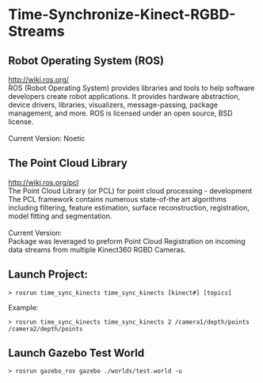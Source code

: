 # Time-Synchronize-Kinect-RGBD-Streams
## Robot Operating System (ROS)
http://wiki.ros.org/ <br>
ROS (Robot Operating System) provides libraries and tools to help software developers create robot applications. It provides hardware abstraction, device drivers, libraries, visualizers, message-passing, package management, and more. ROS is licensed under an open source, BSD license. 
<br><br>
Current Version: Noetic

## The Point Cloud Library
http://wiki.ros.org/pcl <br>
The Point Cloud Library (or PCL) for point cloud processing - development The PCL framework contains numerous state-of-the art algorithms including filtering, feature estimation, surface reconstruction, registration, model fitting and segmentation. 
<br><br>
Current Version: <br>
Package was leveraged to preform Point Cloud Registration on incoming data streams from multiple Kinect360 RGBD Cameras. 

## Launch Project:
```
> rosrun time_sync_kinects time_sync_kinects [kinect#] [topics]
```
Example:
```
> rosrun time_sync_kinects time_sync_kinects 2 /camera1/depth/points /camera2/depth/points
```

## Launch Gazebo Test World
```
> rosrun gazebo_ros gazebo ./worlds/test.world -u
```
